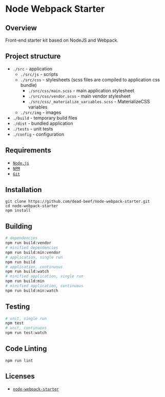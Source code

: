 # Node Webpack Starter

## Overview

Front-end starter kit based on NodeJS and Webpack.

## Project structure

* `./src` - application
  * `./src/js` - scripts
  * `./src/css` - stylesheets (scss files are compiled to application css bundle)
    * `./src/css/main.scss` - main application stylesheet
    * `./src/css/vendor.scss` - main vendor stylesheet
    * `./src/css/_materialize_variables.scss` - MaterializeCSS variables
  * `./src/img` - images
* `./build` - temporary build files
* `./dist` - bundled application
* `./tests` - unit tests
* `./config` - configuration

## Requirements

- [`Node.js`](https://nodejs.org/)
- [`NPM`](https://nodejs.org/)
- [`Git`](https://git-scm.com/)

## Installation

```
git clone https://github.com/dead-beef/node-webpack-starter.git
cd node-webpack-starter
npm install
```

## Building
```bash
# dependencies
npm run build:vendor
# minified dependencies
npm run build:min:vendor
# application, single run
npm run build
# application, continuous
npm run build:watch
# minified application, single run
npm run build:min
# minified application, continuous
npm run build:min:watch
```

## Testing
```bash
# unit, single run
npm test
# unit, continuous
npm run test:watch
```

## Code Linting

```
npm run lint
```

## Licenses

* [`node-webpack-starter`](LICENSE)
